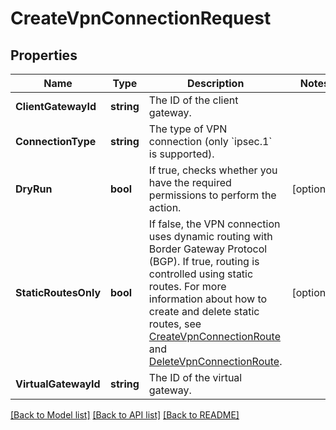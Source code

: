 # CreateVpnConnectionRequest

## Properties

Name | Type | Description | Notes
------------ | ------------- | ------------- | -------------
**ClientGatewayId** | **string** | The ID of the client gateway. | 
**ConnectionType** | **string** | The type of VPN connection (only &#x60;ipsec.1&#x60; is supported). | 
**DryRun** | **bool** | If true, checks whether you have the required permissions to perform the action. | [optional] 
**StaticRoutesOnly** | **bool** | If false, the VPN connection uses dynamic routing with Border Gateway Protocol (BGP). If true, routing is controlled using static routes. For more information about how to create and delete static routes, see [CreateVpnConnectionRoute](#createvpnconnectionroute) and [DeleteVpnConnectionRoute](#deletevpnconnectionroute). | [optional] 
**VirtualGatewayId** | **string** | The ID of the virtual gateway. | 

[[Back to Model list]](../README.md#documentation-for-models) [[Back to API list]](../README.md#documentation-for-api-endpoints) [[Back to README]](../README.md)


